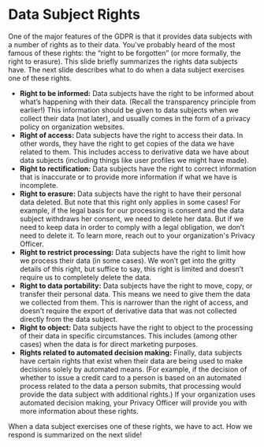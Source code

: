 # Data Subject Rights

One of the major features of the GDPR is that it provides data subjects with a number of rights as to their data. You’ve probably heard of the most famous of these rights: the “right to be forgotten” (or more formally, the right to erasure). This slide briefly summarizes the rights data subjects have. The next slide describes what to do when a data subject exercises one of these rights.

*   **Right to be informed:** Data subjects have the right to be informed about what’s happening with their data. (Recall the transparency principle from earlier!) This information should be given to data subjects when we collect their data (not later), and usually comes in the form of a privacy policy on organization websites.
*   **Right of access:** Data subjects have the right to access their data. In other words, they have the right to get copies of the data we have related to them. This includes access to derivative data we have about data subjects (including things like user profiles we might have made).
*   **Right to rectification:** Data subjects have the right to correct information that is inaccurate or to provide more information if what we have is incomplete.
*   **Right to erasure:** Data subjects have the right to have their personal data deleted. But note that this right only applies in some cases! For example, if the legal basis for our processing is consent and the data subject withdraws her consent, we need to delete her data. But if we need to keep data in order to comply with a legal obligation, we don’t need to delete it. To learn more, reach out to your organization's Privacy Officer.
*   **Right to restrict processing:** Data subjects have the right to limit how we process their data (in some cases). We won’t get into the gritty details of this right, but suffice to say, this right is limited and doesn’t require us to completely delete the data.
*   **Right to data portability:** Data subjects have the right to move, copy, or transfer their personal data. This means we need to give them the data we collected from them. This is narrower than the right of access, and doesn’t require the export of derivative data that was not collected directly from the data subject.
*   **Right to object:** Data subjects have the right to object to the processing of their data in specific circumstances. This includes (among other cases) when the data is for direct marketing purposes.
*   **Rights related to automated decision making:** Finally, data subjects have certain rights that exist when their data are being used to make decisions solely by automated means. (For example, if the decision of whether to issue a credit card to a person is based on an automated process related to the data a person submits, that processing would provide the data subject with additional rights.) If your organization uses automated decision making, your Privacy Officer will provide you with more information about these rights.

When a data subject exercises one of these rights, we have to act. How we respond is summarized on the next slide!

